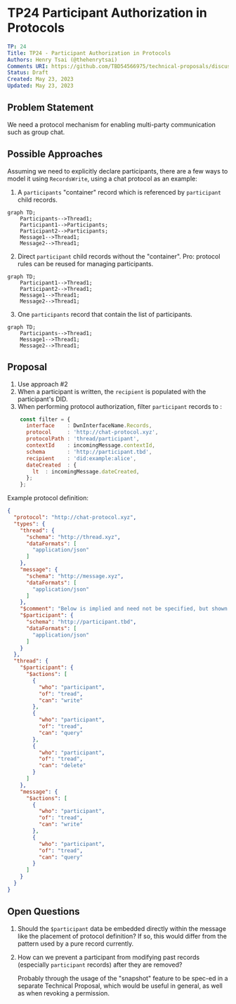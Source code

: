 # TP24 Participant Authorization in Protocols

```yaml
TP: 24
Title: TP24 - Participant Authorization in Protocols
Authors: Henry Tsai (@thehenrytsai)
Comments URI: https://github.com/TBD54566975/technical-proposals/discussions/8
Status: Draft
Created: May 23, 2023
Updated: May 23, 2023
```

## Problem Statement
We need a protocol mechanism for enabling multi-party communication such as group chat.

## Possible Approaches
Assuming we need to explicitly declare participants, there are a few ways to model it using `RecordsWrite`, using a chat protocol as an example:

1. A `participants` "container" record which is referenced by `participant` child records.

```mermaid
graph TD;
    Participants-->Thread1;
    Participant1-->Participants;
    Participant2-->Participants;
    Message1-->Thread1;
    Message2-->Thread1;
```

2. Direct `participant` child records without the "container". Pro: protocol rules can be reused for managing participants.

```mermaid
graph TD;
    Participant1-->Thread1;
    Participant2-->Thread1;
    Message1-->Thread1;
    Message2-->Thread1;
```

3. One `participants` record that contain the list of participants.

```mermaid
graph TD;
    Participants-->Thread1;
    Message1-->Thread1;
    Message2-->Thread1;
```


## Proposal
1. Use approach #2
1. When a participant is written, the `recipient` is populated with the participant's DID.
1. When performing protocol authorization, filter `participant` records to :

```javascript
    const filter = {
      interface    : DwnInterfaceName.Records,
      protocol     : 'http://chat-protocol.xyz',
      protocolPath : 'thread/participant',
      contextId    : incomingMessage.contextId,
      schema       : 'http://participant.tbd',
      recipient    : 'did:example:alice',
      dateCreated  : {
        lt  : incomingMessage.dateCreated,
      };
    };
```

Example protocol definition:

```json
{
  "protocol": "http://chat-protocol.xyz",
  "types": {
    "thread": {
      "schema": "http://thread.xyz",
      "dataFormats": [
        "application/json"
      ]
    },
    "message": {
      "schema": "http://message.xyz",
      "dataFormats": [
        "application/json"
      ]
    },
    "$comment": "Below is implied and need not be specified, but shown for demonstrating the intent",
    "$participant": {
      "schema": "http://participant.tbd",
      "dataFormats": [
        "application/json"
      ]
    }
  },
  "thread": {
    "$participant": {
      "$actions": [
        {
          "who": "participant",
          "of": "tread",
          "can": "write"
        },
        {
          "who": "participant",
          "of": "tread",
          "can": "query"
        },
        {
          "who": "participant",
          "of": "tread",
          "can": "delete"
        }
      ]
    },
    "message": {
      "$actions": [
        {
          "who": "participant",
          "of": "tread",
          "can": "write"
        },
        {
          "who": "participant",
          "of": "tread",
          "can": "query"
        }
      ]
    }
  }
}
```

## Open Questions
1. Should the `$participant` data be embedded directly within the message like the placement of protocol definition? If so, this would differ from the pattern used by a pure record currently.

1. How can we prevent a participant from modifying past records (especially `participant` records) after they are removed?

   Probably through the usage of the "snapshot" feature to be spec-ed in a separate Technical Proposal, which would be useful in general, as well as when revoking a permission.

